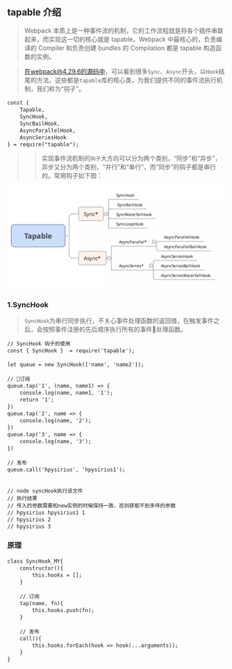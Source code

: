 ## tapable 介绍
> Webpack 本质上是一种事件流的机制，它的工作流程就是将各个插件串联起来，而实现这一切的核心就是 tapable，Webpack 中最核心的，负责编译的 Compiler 和负责创建 bundles 的 Compilation 都是 tapable 构造函数的实例。

> 在webpack@4.29.6的源码中，可以看到很多`Sync`、`Async`开头，以`Hook`结尾的方法。这些都是`tapable`库的核心类，为我们提供不同的事件流执行机制，我们称为“钩子”。

```
const {
	Tapable,
	SyncHook,
	SyncBailHook,
	AsyncParallelHook,
	AsyncSeriesHook
} = require("tapable");
```
>> 实现事件流机制的`钩子`大方向可以分为两个类别，“同步”和“异步”，异步又分为两个类别，“并行”和“串行”，而“同步”的钩子都是串行的。常用钩子如下图：

![Image text](https://raw.githubusercontent.com/hpysirius/notes_2019/master/assets/mylogo.jpeg)



### 1.SyncHook
> `SyncHook`为串行同步执行，不关心事件处理函数的返回值，在触发事件之后，会按照事件注册的先后顺序执行所有的事件处理函数。
```
// SyncHook 钩子的使用
const { SyncHook }  = require('tapable');

let queue = new SyncHook(['name', 'name2']);

// 订阅
queue.tap('1', (name, name1) => {
    console.log(name, name1, '1');
    return '1';
})
queue.tap('2', name => {
    console.log(name, '2');
})
queue.tap('3', name => {
    console.log(name, '3');
})

// 发布
queue.call('hpysirius', 'hpysirius1');


// node syncHook执行该文件
// 执行结果
// 传入的参数需要和new实例的时候保持一致，否则获取不到多传的参数
// hpysirius hpysirius1 1
// hpysirius 2
// hpysirius 3
```
### 原理
```
class SyncHook_MY{
    constructor(){
        this.hooks = [];
    }

    // 订阅
    tap(name, fn){
        this.hooks.push(fn);
    }

    // 发布
    call(){
        this.hooks.forEach(hook => hook(...arguments));
    }
}
```